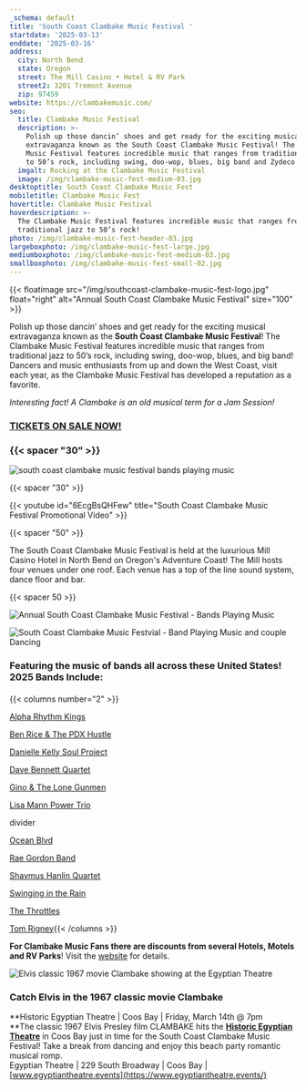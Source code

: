 ```yaml
---
_schema: default
title: 'South Coast Clambake Music Festival '
startdate: '2025-03-13'
enddate: '2025-03-16'
address:
  city: North Bend
  state: Oregon
  street: The Mill Casino • Hotel & RV Park
  street2: 3201 Tremont Avenue
  zip: 97459
website: https://clambakemusic.com/
seo:
  title: Clambake Music Festival
  description: >-
    Polish up those dancin’ shoes and get ready for the exciting musical
    extravaganza known as the South Coast Clambake Music Festival! The Clambake
    Music Festival features incredible music that ranges from traditional jazz
    to 50’s rock, including swing, doo-wop, blues, big band and Zydeco! 
  imgalt: Rocking at the Clambake Music Festival
  image: /img/clambake-music-fest-medium-03.jpg
desktoptitle: South Coast Clambake Music Fest
mobiletitle: Clambake Music Fest
hovertitle: Clambake Music Festival
hoverdescription: >-
  The Clambake Music Festival features incredible music that ranges from
  traditional jazz to 50’s rock!
photo: /img/clambake-music-fest-header-03.jpg
largeboxphoto: /img/clambake-music-fest-large.jpg
mediumboxphoto: /img/clambake-music-fest-medium-03.jpg
smallboxphoto: /img/clambake-music-fest-small-02.jpg
---
```

{{< floatimage src="/img/southcoast-clambake-music-fest-logo.jpg" float="right" alt="Annual South Coast Clambake Music Festival" size="100" >}}

Polish up those dancin’ shoes and get ready for the exciting musical extravaganza known as the **South Coast Clambake Music Festival**! The Clambake Music Festival features incredible music that ranges from traditional jazz to 50’s rock, including swing, doo-wop, blues, and big band! Dancers and music enthusiasts from up and down the West Coast, visit each year, as the Clambake Music Festival has developed a reputation as a favorite.

*Interesting fact! A Clambake is an old musical term for a Jam Session!*

### <a class="learn-more-anywhere-btn" target="_blank" href="https://www.eventbrite.com/e/south-coast-clambake-music-festival-tickets-1235018075309">TICKETS ON SALE NOW!</a>

### {{< spacer "30" >}}

![south coast clambake music festival bands playing music](/img/clambake-collage-02-695x322.jpg)

{{< spacer "30" >}}

{{< youtube id="6EcgBsQHFew" title="South Coast Clambake Music Festival Promotional Video" >}}

{{< spacer "50" >}}

The South Coast Clambake Music Festival is held at the luxurious Mill Casino Hotel in North Bend on Oregon's Adventure Coast! The Mill hosts four venues under one roof. Each venue has a top of the line sound system, dance floor and bar.

{{< spacer 50 >}}

![Annual South Coast Clambake Music Festival - Bands Playing Music](/img/clambake-band-guitars.jpg)

![South Coast Clambake Music Festvial - Band Playing Music and couple Dancing](/img/clambake-collage-2024.jpg)

### Featuring the music of bands all across these United States! 2025 Bands Include:

####

{{< columns number="2" >}}

[Alpha Rhythm Kings](https://clambakemusic.com/?page_id=3782)

[Ben Rice & The PDX Hustle](https://benricehustle.com/home)

[Danielle Kelly Soul Project](https://clambakemusic.com/?page_id=4362)

[Dave Bennett Quartet](https://clambakemusic.com/?page_id=2250)

[Gino & The Lone Gunmen](https://clambakemusic.com/?page_id=3449)

[Lisa Mann Power Trio](https://www.lisamannmusic.com)

divider

[Ocean Blvd](https://clambakemusic.com/?page_id=4367)

[Rae Gordon Band](https://www.facebook.com/raegordonband)

[Shaymus Hanlin Quartet](https://clambakemusic.com/?page_id=4055)

[Swinging in the Rain](https://clambakemusic.com/swingin-in-the-rain)

[The Throttles](https://clambakemusic.com/?page_id=4091)

[Tom Rigney](https://tomrigney.com/home){{< /columns >}}

**For Clambake Music Fans there are discounts from several Hotels, Motels and RV Parks**! Visit the [website](https://clambakemusic.com/) for details.

![Elvis classic 1967 movie Clambake showing at the Egyptian Theatre](/img/elvis-clambake-movie.jpg)

### Catch Elvis in the 1967 classic movie Clambake

**Historic Egyptian Theatre \| Coos Bay \| Friday, March 14th @ 7pm<br>**The classic 1967 Elvis Presley film CLAMBAKE hits the [**Historic Egyptian Theatre**](https://www.egyptiantheatre.events/) in Coos Bay just in time for the South Coast Clambake Music Festival! Take a break from dancing and enjoy this beach party romantic musical romp.<br>Egyptian Theatre \| 229 South Broadway \| Coos Bay \| [www.egyptiantheatre.events](https://www.egyptiantheatre.events/)

&nbsp;

&nbsp;